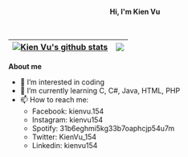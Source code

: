 **<p align="center">Hi, I'm Kien Vu</p>**
<br />

| <a href="https://github.com/anuraghazra/github-readme-stats"><img align="center" src="https://github-readme-stats.vercel.app/api?username=KienVu1504&amp;bg_color=30,e96443,904e95&amp;title_color=fff&amp;text_color=fff&show_icons=true&hide_border=true&icon_color=FFFFFF&include_all_commits=true" alt="Kien Vu's github stats" /></a> | <a href="https://github.com/anuraghazra/github-readme-stats"><img align="center" src="https://github-readme-stats.vercel.app/api/top-langs/?username=KienVu1504&layout=compact&langs_count=8&amp;bg_color=30,e96443,904e95&amp;title_color=fff&amp;text_color=fff&hide_border=true&include_all_commits=true&count_private=true" /></a> |
| ------------- | ------------- |

**About me**
- 👀 I’m interested in coding
- 🌱 I’m currently learning C, C#, Java, HTML, PHP
- 📫 How to reach me:
  + Facebook: kienvu.154
  + Instagram: kienvu154
  + Spotify: 31b6eghmi5kg33b7oaphcjp54u7m
  + Twitter: KienVu_154
  + Linkedin: kienvu154

<!---
KienVu1504/KienVu1504 is a ✨ special ✨ repository because its `README.md` (this file) appears on your GitHub profile.
You can click the Preview link to take a look at your changes.
--->
